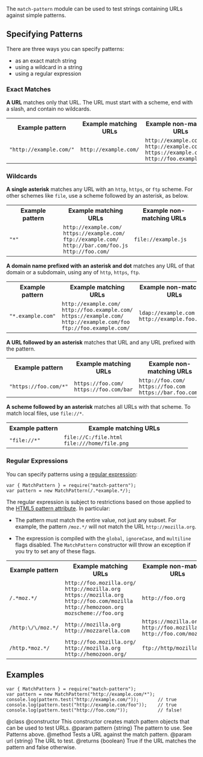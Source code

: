 <!-- This Source Code Form is subject to the terms of the Mozilla Public
   - License, v. 2.0. If a copy of the MPL was not distributed with this
   - file, You can obtain one at http://mozilla.org/MPL/2.0/. -->

The `match-pattern` module can be used to test strings containing URLs
against simple patterns.

## Specifying Patterns ##

There are three ways you can specify patterns:

* as an exact match string
* using a wildcard in a string
* using a regular expression

### Exact Matches ###

**A URL** matches only that URL. The URL must start with a scheme, end with a
slash, and contain no wildcards.

<table>

  <colgroup>
    <col width="30%">
    <col width="35%">
    <col width="35%">
  </colgroup>

  <tr>
    <th>Example pattern</th>
    <th>Example matching URLs</th>
    <th>Example non-matching URLs</th>
  </tr>

  <tr>
    <td><code>"http://example.com/"</code></td>
    <td><code>http://example.com/</code></td>
    <td><code>http://example.com</code><br>
        <code>http://example.com/foo</code><br>
        <code>https://example.com/</code><br>
        <code>http://foo.example.com/</code></td>
  </tr>

</table>

### Wildcards ###

**A single asterisk** matches any URL with an `http`, `https`, or `ftp`
scheme. For other schemes like `file`, use a scheme followed by an
asterisk, as below.

<table>

  <colgroup>
    <col width="30%">
    <col width="35%">
    <col width="35%">
  </colgroup>

  <tr>
    <th>Example pattern</th>
    <th>Example matching URLs</th>
    <th>Example non-matching URLs</th>
  </tr>

  <tr>
    <td><code>"*"</code></td>
    <td><code>http://example.com/</code><br>
        <code>https://example.com/</code><br>
        <code>ftp://example.com/</code><br>
        <code>http://bar.com/foo.js</code><br>
        <code>http://foo.com/</code></td>
    <td><code>file://example.js</code></td>
  </tr>

</table>

**A domain name prefixed with an asterisk and dot** matches any URL of that
domain or a subdomain, using any of `http`, `https`, `ftp`.

<table>

  <colgroup>
    <col width="30%">
    <col width="35%">
    <col width="35%">
  </colgroup>

  <tr>
    <th>Example pattern</th>
    <th>Example matching URLs</th>
    <th>Example non-matching URLs</th>
  </tr>

  <tr>
    <td><code>"*.example.com"</code></td>
    <td><code>http://example.com/</code><br>
        <code>http://foo.example.com/</code><br>
        <code>https://example.com/</code><br>
        <code>http://example.com/foo</code><br>
        <code>ftp://foo.example.com/</code></td>
    <td><code>ldap://example.com</code><br>
        <code>http://example.foo.com/</code></td>
  </tr>

</table>

**A URL followed by an asterisk** matches that URL and any URL prefixed with
the pattern.

<table>

  <colgroup>
    <col width="30%">
    <col width="35%">
    <col width="35%">
  </colgroup>

  <tr>
    <th>Example pattern</th>
    <th>Example matching URLs</th>
    <th>Example non-matching URLs</th>
  </tr>

  <tr>
    <td><code>"https://foo.com/*"</code></td>
    <td><code>https://foo.com/</code><br>
        <code>https://foo.com/bar</code></td>
    <td><code>http://foo.com/</code><br>
        <code>https://foo.com</code><br>
        <code>https://bar.foo.com/</code></td>
  </tr>

</table>

**A scheme followed by an asterisk** matches all URLs with that scheme. To
match local files, use `file://*`.

<table>

  <colgroup>
    <col width="30%">
    <col width="70%">
  </colgroup>

  <tr>
    <th>Example pattern</th>
    <th>Example matching URLs</th>
  </tr>

  <tr>
    <td><code>"file://*"</code></td>
    <td><code>file://C:/file.html</code><br>
        <code>file:///home/file.png</code></td>
  </tr>

</table>

### Regular Expressions ###

You can specify patterns using a
[regular expression](https://developer.mozilla.org/en/JavaScript/Guide/Regular_Expressions):

    var { MatchPattern } = require("match-pattern");
    var pattern = new MatchPattern(/.*example.*/);

The regular expression is subject to restrictions based on those applied to the
[HTML5 pattern attribute](http://dev.w3.org/html5/spec/common-input-element-attributes.html#attr-input-pattern). In particular:

* The pattern must match the entire value, not just any subset. For example, the
pattern `/moz.*/` will not match the URL `http://mozilla.org`.

* The expression is compiled with the `global`, `ignoreCase`, and `multiline` flags
  disabled. The `MatchPattern` constructor will throw an exception
  if you try to set any of these flags.

<table>

  <colgroup>
    <col width="30%">
    <col width="35%">
    <col width="35%">
  </colgroup>

  <tr>
    <th>Example pattern</th>
    <th>Example matching URLs</th>
    <th>Example non-matching URLs</th>
  </tr>

  <tr>
    <td><code>/.*moz.*/</code></td>
    <td><code>http://foo.mozilla.org/</code><br>
        <code>http://mozilla.org</code><br>
        <code>https://mozilla.org</code><br>
        <code>http://foo.com/mozilla</code><br>
        <code>http://hemozoon.org</code><br>
        <code>mozscheme://foo.org</code><br></td>
    <td><code>http://foo.org</code><br>
  </tr>

  <tr>
    <td><code>/http:\/\/moz.*/</code></td>
    <td><code>http://mozilla.org</code><br>
        <code>http://mozzarella.com</code></td>
    <td><code>https://mozilla.org</code><br>
        <code>http://foo.mozilla.org/</code><br>
        <code>http://foo.com/moz</code></td>
  </tr>

  <tr>
    <td><code>/http.*moz.*/</code><br></td>
    <td><code>http://foo.mozilla.org/</code><br>
        <code>http://mozilla.org</code><br>
        <code>http://hemozoon.org/</code></td>
        <td><code>ftp://http/mozilla.org</code></td>
  </tr>

</table>

## Examples ##

    var { MatchPattern } = require("match-pattern");
    var pattern = new MatchPattern("http://example.com/*");
    console.log(pattern.test("http://example.com/"));       // true
    console.log(pattern.test("http://example.com/foo"));    // true
    console.log(pattern.test("http://foo.com/"));           // false!

<api name="MatchPattern">
@class
<api name="MatchPattern">
@constructor
  This constructor creates match pattern objects that can be used to test URLs.
@param pattern {string}
  The pattern to use.  See Patterns above.
</api>

<api name="test">
@method
  Tests a URL against the match pattern.
@param url {string}
  The URL to test.
@returns {boolean}
  True if the URL matches the pattern and false otherwise.
</api>
</api>
